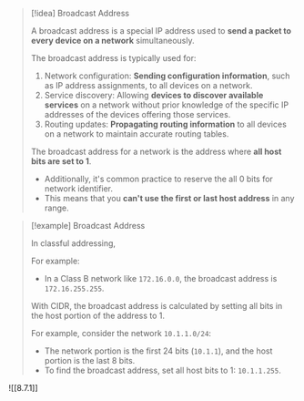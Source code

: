
> [!idea] Broadcast Address
>
> A broadcast address is a special IP address used to **send a packet to every device on a network** simultaneously. 
>
> The broadcast address is typically used for:
>
> 1. Network configuration: **Sending configuration information**, such as IP address assignments, to all devices on a network.
> 2. Service discovery: Allowing **devices to discover available services** on a network without prior knowledge of the specific IP addresses of the devices offering those services.
> 3. Routing updates: **Propagating routing information** to all devices on a network to maintain accurate routing tables.
>
> The broadcast address for a network is the address where **all host bits are set to 1**.
> - Additionally, it's common practice to reserve the all 0 bits for network identifier.
> - This  means that you **can't use the first or last host address** in any range. 

> [!example] Broadcast Address
>
> In classful addressing, 
>
> For example:
> - In a Class B network like `172.16.0.0`, the broadcast address is `172.16.255.255`.
>
> With CIDR, the broadcast address is calculated by setting all bits in the host portion of the address to 1.
>
> For example, consider the network `10.1.1.0/24`:
> - The network portion is the first 24 bits (`10.1.1`), and the host portion is the last 8 bits.
> - To find the broadcast address, set all host bits to 1: `10.1.1.255`.

![[8.7.1]]